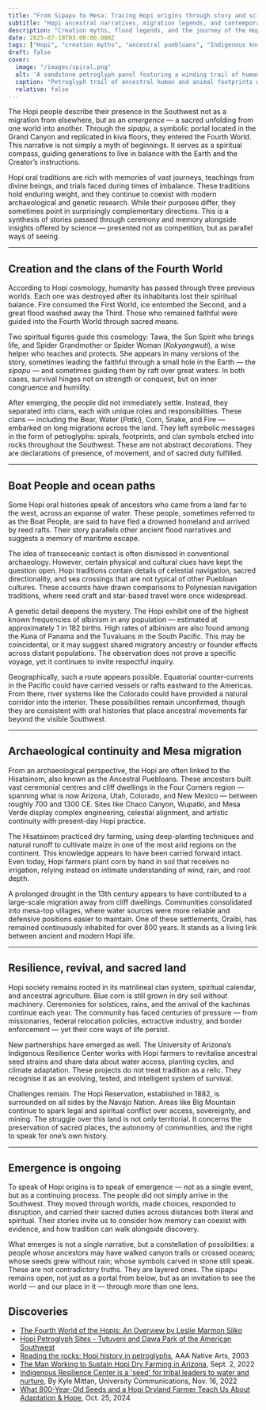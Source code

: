 ```yaml
---
title: "From Sipapu to Mesa: Tracing Hopi origins through story and science"
subtitle: "Hopi ancestral narratives, migration legends, and contemporary archaeological insight"
description: "Creation myths, flood legends, and the journey of the Hopi people into the Fourth World — with clues from genetics, oceanography, and traditional knowledge."
date: 2025-07-10T03:00:00.000Z
tags: ["Hopi", "creation myths", "ancestral puebloans", "Indigenous knowledge", "pacific migration", "oral History", "albinism", "dry farming"]
draft: false
cover:
  image: "/images/spiral.png"
  alt: 'A sandstone petroglyph panel featuring a winding trail of human and animal footprints leading toward a spiral symbol, interpreted as a sipapu. The carvings are etched in deep relief on a textured reddish-brown rock surface.' 
  caption: "Petroglyph trail of ancestral human and animal footprints winding toward a spiral sipapu symbol — a visual metaphor for emergence, migration, and spiritual continuity."
  relative: false
---
```


The Hopi people describe their presence in the Southwest not as a migration from elsewhere, but as an *emergence* — 
a sacred unfolding from one world into another. Through the *sipapu*, a symbolic portal located in the Grand Canyon 
and replicated in kiva floors, they entered the Fourth World. This narrative is not simply a myth of beginnings. It 
serves as a spiritual compass, guiding generations to live in balance with the Earth and the Creator’s instructions.

Hopi oral traditions are rich with memories of vast journeys, teachings from divine beings, and trials faced during 
times of imbalance. These traditions hold enduring weight, and they continue to coexist with modern archaeological 
and genetic research. While their purposes differ, they sometimes point in surprisingly complementary directions. 
This is a synthesis of stories passed through ceremony and memory alongside insights offered by science — presented 
not as competition, but as parallel ways of seeing.

---

## Creation and the clans of the Fourth World

According to Hopi cosmology, humanity has passed through three previous worlds. Each one was destroyed after its inhabitants lost their spiritual balance. Fire consumed the First World, ice entombed the Second, and a great flood washed away the Third. Those who remained faithful were guided into the Fourth World through sacred means.

Two spiritual figures guide this cosmology: Tawa, the Sun Spirit who brings life, and Spider Grandmother or Spider Woman (*Kokyangwuti*), a wise helper who teaches and protects. She appears in many versions of the story, sometimes leading the faithful through a small hole in the Earth — the *sipapu* — and sometimes guiding them by raft over great waters. In both cases, survival hinges not on strength or conquest, but on inner congruence and humility.

After emerging, the people did not immediately settle. Instead, they separated into clans, each with unique roles and responsibilities. These clans — including the Bear, Water (*Patki*), Corn, Snake, and Fire — embarked on long migrations across the land. They left symbolic messages in the form of petroglyphs: spirals, footprints, and clan symbols etched into rocks throughout the Southwest. These are not abstract decorations. They are declarations of presence, of movement, and of sacred duty fulfilled.

---

## Boat People and ocean paths

Some Hopi oral histories speak of ancestors who came from a land far to the west, across an expanse of water. These people, sometimes referred to as the Boat People, are said to have fled a drowned homeland and arrived by reed rafts. Their story parallels other ancient flood narratives and suggests a memory of maritime escape.

The idea of transoceanic contact is often dismissed in conventional archaeology. However, certain physical and cultural clues have kept the question open. Hopi traditions contain details of celestial navigation, sacred directionality, and sea crossings that are not typical of other Puebloan cultures. These accounts have drawn comparisons to Polynesian navigation traditions, where reed craft and star-based travel were once widespread.

A genetic detail deepens the mystery. The Hopi exhibit one of the highest known frequencies of albinism in any population — estimated at approximately 1 in 182 births. High rates of albinism are also found among the Kuna of Panama and the Tuvaluans in the South Pacific. This may be coincidental, or it may suggest shared migratory ancestry or founder effects across distant populations. The observation does not prove a specific voyage, yet it continues to invite respectful inquiry.

Geographically, such a route appears possible. Equatorial counter-currents in the Pacific could have carried vessels or rafts eastward to the Americas. From there, river systems like the Colorado could have provided a natural corridor into the interior. These possibilities remain unconfirmed, though they are consistent with oral histories that place ancestral movements far beyond the visible Southwest.

---

## Archaeological continuity and Mesa migration

From an archaeological perspective, the Hopi are often linked to the Hisatsinom, also known as the Ancestral Puebloans. These ancestors built vast ceremonial centres and cliff dwellings in the Four Corners region — spanning what is now Arizona, Utah, Colorado, and New Mexico — between roughly 700 and 1300 CE. Sites like Chaco Canyon, Wupatki, and Mesa Verde display complex engineering, celestial alignment, and artistic continuity with present-day Hopi practice.

The Hisatsinom practiced dry farming, using deep-planting techniques and natural runoff to cultivate maize in one of the most arid regions on the continent. This knowledge appears to have been carried forward intact. Even today, Hopi farmers plant corn by hand in soil that receives no irrigation, relying instead on intimate understanding of wind, rain, and root depth.

A prolonged drought in the 13th century appears to have contributed to a large-scale migration away from cliff dwellings. Communities consolidated into mesa-top villages, where water sources were more reliable and defensive positions easier to maintain. One of these settlements, Oraibi, has remained continuously inhabited for over 800 years. It stands as a living link between ancient and modern Hopi life.

---

## Resilience, revival, and sacred land

Hopi society remains rooted in its matrilineal clan system, spiritual calendar, and ancestral agriculture. Blue corn is still grown in dry soil without machinery. Ceremonies for solstices, rains, and the arrival of the kachinas continue each year. The community has faced centuries of pressure — from missionaries, federal relocation policies, extractive industry, and border enforcement — yet their core ways of life persist.

New partnerships have emerged as well. The University of Arizona’s Indigenous Resilience Center works with Hopi farmers to revitalise ancestral seed strains and share data about water access, planting cycles, and climate adaptation. These projects do not treat tradition as a relic. They recognise it as an evolving, tested, and intelligent system of survival.

Challenges remain. The Hopi Reservation, established in 1882, is surrounded on all sides by the Navajo Nation. Areas like Big Mountain continue to spark legal and spiritual conflict over access, sovereignty, and mining. The struggle over this land is not only territorial. It concerns the preservation of sacred places, the autonomy of communities, and the right to speak for one’s own history.

---

## Emergence is ongoing

To speak of Hopi origins is to speak of emergence — not as a single event, but as a continuing process. The people did not simply arrive in the Southwest. They moved through worlds, made choices, responded to disruption, and carried their sacred duties across distances both literal and spiritual. Their stories invite us to consider how memory can coexist with evidence, and how tradition can walk alongside discovery.

What emerges is not a single narrative, but a constellation of possibilities: a people whose ancestors may have walked canyon trails or crossed oceans; whose seeds grew without rain; whose symbols carved in stone still speak. These are not contradictory truths. They are layered ones. The sipapu remains open, not just as a portal from below, but as an invitation to see the world — and our place in it — through more than one lens.

## Discoveries

* [The Fourth World of the Hopis: An Overview by Leslie Marmon Silko](https://literarysum.com/the-fourth-world-of-the-hopis-an-overview-by-leslie-marmon-silko/)
* [Hopi Petroglyph Sites - Tutuveni and Dawa Park of the American Southwest](https://www.cyark.org/projects/hopi-petroglyph-sites/in-depth)
* [Reading the rocks: Hopi history in petroglyphs](https://www.aaanativearts.com/reading-the-rocks-hopi-history-in-petroglyphs), AAA Native Arts, 2003
* [The Man Working to Sustain Hopi Dry Farming in Arizona](https://resilience.arizona.edu/news/man-working-sustain-hopi-dry-farming-arizona), Sept. 2, 2022
* [Indigenous Resilience Center is a 'seed' for tribal leaders to water and nurture](https://news.arizona.edu/news/indigenous-resilience-center-seed-tribal-leaders-water-and-nurture), By Kyle Mittan, University Communications, Nov. 16, 2022
* [What 800-Year-Old Seeds and a Hopi Dryland Farmer Teach Us About Adaptation & Hope](https://resilience.arizona.edu/news/what-800-year-old-seeds-and-hopi-dryland-farmer-teach-us-about-adaptation-hope), Oct. 25, 2024


